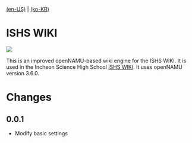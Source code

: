 [(en-US)](./readme-en.md) | [(ko-KR)](./readme.md)

# ISHS WIKI

![](https://i.namu.wiki/i/b_jKZvpX6sjd44A-Q8QG5fXEHpznY7gOq3B0eENbX22hS4CfyaKII9Kh0sMv-R3eXL6LjO672m-gfT9vfIWDQb7fVvAqi3yRlExXGkDcnS5-kZjRdKdmYTZYL6CibHrCYqpYS572n-wUNVzHm83NPg.webp)

This is an improved openNAMU-based wiki engine for the ISHS WIKI. It is used in the Incheon Science High School [ISHS WIKI](link). 
It uses openNAMU version 3.6.0.

# Changes
## 0.0.1
* Modify basic settings